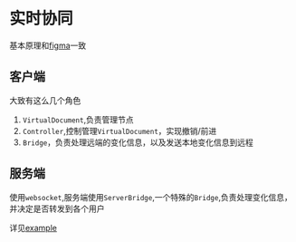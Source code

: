 # 实时协同


基本原理和[figma](https://www.figma.com/blog/how-figmas-multiplayer-technology-works/)一致


## 客户端
大致有这么几个角色
1. `VirtualDocument`,负责管理节点
2. `Controller`,控制管理`VirtualDocument`，实现撤销/前进
3. `Bridge`，负责处理远端的变化信息，以及发送本地变化信息到远程


## 服务端

使用`websocket`,服务端使用`ServerBridge`,一个特殊的`Bridge`,负责处理变化信息，并决定是否转发到各个用户

详见[example](https://github.com/fgsreally/alioth/tree/main/examples/server)
